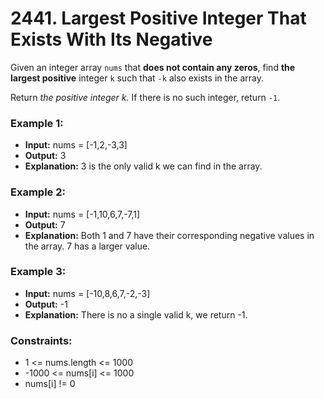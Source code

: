 # 2441. Largest Positive Integer That Exists With Its Negative

Given an integer array `nums` that **does not contain any zeros**, find **the largest positive** integer `k` such that `-k` also exists in the array.

Return *the positive integer k.* If there is no such integer, return `-1`.


### Example 1:
- **Input:** nums = [-1,2,-3,3]
- **Output:** 3
- **Explanation:** 3 is the only valid k we can find in the array.

### Example 2:
- **Input:** nums = [-1,10,6,7,-7,1]
- **Output:** 7
- **Explanation:** Both 1 and 7 have their corresponding negative values in the array. 7 has a larger value.

### Example 3:
- **Input:** nums = [-10,8,6,7,-2,-3]
- **Output:** -1
- **Explanation:** There is no a single valid k, we return -1.
 

### Constraints:
- 1 <= nums.length <= 1000
- -1000 <= nums[i] <= 1000
- nums[i] != 0